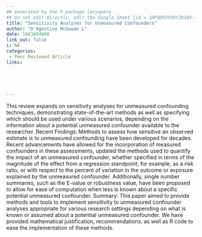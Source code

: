 ```yaml
---
## Generated by the R package lazyapero
## Do not edit directly, edit the Google Sheet [id = 1HPQDH3tOXtZb1DV--8wR9CKAzUz5aywWc2vM3OQ5SrU]
title: "Sensitivity Analyses for Unmeasured Confounders"
author: "D'Agostino McGowan L"
date: 1663804800
link_out: false
i: NA
categories:
 - Peer Reviewed Article
links:





---
```


This review expands on sensitivity analyses for unmeasured confounding techniques, demonstrating state-of-the-art methods as well as specifying which should be used under various scenarios, depending on the information about a potential unmeasured confounder available to the researcher.
Recent Findings:
Methods to assess how sensitive an observed estimate is to unmeasured confounding have been developed for decades. Recent advancements have allowed for the incorporation of measured confounders in these assessments, updated the methods used to quantify the impact of an unmeasured confounder, whether specified in terms of the magnitude of the effect from a regression standpoint, for example, as a risk ratio, or with respect to the percent of variation in the outcome or exposure explained by the unmeasured confounder. Additionally, single number summaries, such as the E-value or robustness value, have been proposed to allow for ease of computation when less is known about a specific potential unmeasured confounder.
Summary:
This paper aimed to provide methods and tools to implement sensitivity to unmeasured confounder analyses appropriate for various research settings depending on what is known or assumed about a potential unmeasured confounder. We have provided mathematical justification, recommendations, as well as R code to ease the implementation of these methods.

